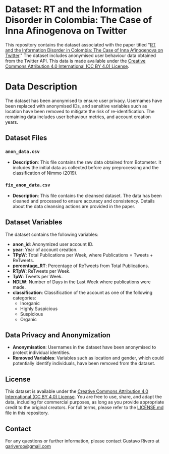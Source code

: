 # Dataset: RT and the Information Disorder in Colombia: The Case of Inna Afinogenova on Twitter

This repository contains the dataset associated with the paper titled "[RT and the Information Disorder in Colombia: The Case of Inna Afinogenova on Twitter](LINK_TO_DOI)." The dataset includes anonymised user behaviour data obtained from the Twitter API. This data is made available under the [Creative Commons Attribution 4.0 International (CC BY 4.0) License](https://creativecommons.org/licenses/by/4.0/).

# Data Description

The dataset has been anonymised to ensure user privacy. Usernames have been replaced with anonymised IDs, and sensitive variables such as location have been removed to mitigate the risk of re-identification. The remaining data includes user behaviour metrics, and account creation years.

## Dataset Files

### `anon_data.csv`

- **Description**: This file contains the raw data obtained from Botometer. It includes the initial data as collected before any preprocessing and the classification of Nimmo (2019).

### `fix_anon_data.csv`

- **Description**: This file contains the cleansed dataset. The data has been cleaned and processed to ensure accuracy and consistency. Details about the data cleansing actions are provided in the paper.

## Dataset Variables

The dataset contains the following variables:

- **anon_id**: Anonymized user account ID.
- **year**: Year of account creation.
- **TPpW**: Total Publications per Week, where Publications = Tweets + ReTweets.
- **percentage_RT**: Percentage of ReTweets from Total Publications.
- **RTpW**: ReTweets per Week.
- **TpW**: Tweets per Week.
- **NDLW**: Number of Days in the Last Week where publications were made.
- **classification**: Classification of the account as one of the following categories:
  - Inorganic
  - Highly Suspicious
  - Suspicious
  - Organic

## Data Privacy and Anonymization

- **Anonymisation**: Usernames in the dataset have been anonymised to protect individual identities.
- **Removed Variables**: Variables such as location and gender, which could potentially identify individuals, have been removed from the dataset.

## License

This dataset is available under the [Creative Commons Attribution 4.0 International (CC BY 4.0) License](https://creativecommons.org/licenses/by/4.0/). You are free to use, share, and adapt the data, including for commercial purposes, as long as you provide appropriate credit to the original creators. For full terms, please refer to the [LICENSE.md](LICENSE.md) file in this repository.

## Contact

For any questions or further information, please contact Gustavo Rivero at gariveroo@gmail.com
